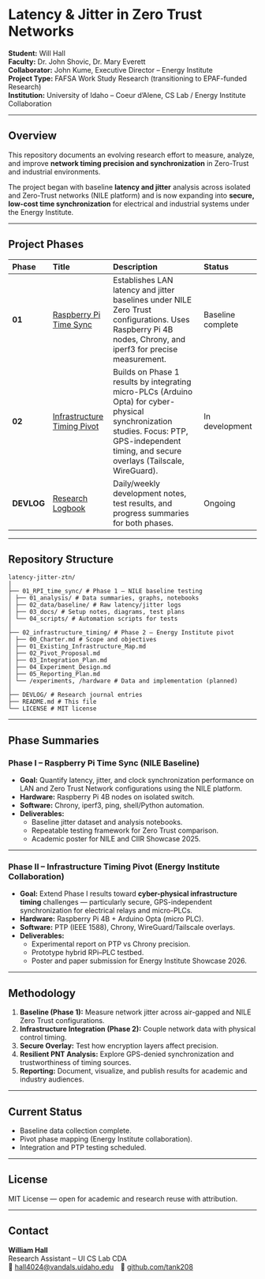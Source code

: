 # Latency & Jitter in Zero Trust Networks

**Student:** Will Hall  
**Faculty:** Dr. John Shovic, Dr. Mary Everett  
**Collaborator:** John Kume, Executive Director – Energy Institute  
**Project Type:** FAFSA Work Study Research (transitioning to EPAF-funded Research)  
**Institution:** University of Idaho – Coeur d’Alene, CS Lab / Energy Institute Collaboration  

---

## Overview
This repository documents an evolving research effort to measure, analyze, and improve **network timing precision and synchronization** in Zero-Trust and industrial environments.  

The project began with baseline **latency and jitter** analysis across isolated and Zero-Trust networks (NILE platform) and is now expanding into **secure, low-cost time synchronization** for electrical and industrial systems under the Energy Institute.

---

## Project Phases

| Phase | Title | Description | Status |
|:------|:-------|:-------------|:--------|
| **01** | [Raspberry Pi Time Sync](./01_RPI_time_sync) | Establishes LAN latency and jitter baselines under NILE Zero Trust configurations. Uses Raspberry Pi 4B nodes, Chrony, and iperf3 for precise measurement. | Baseline complete |
| **02** | [Infrastructure Timing Pivot](./02_infrastructure_timing) | Builds on Phase 1 results by integrating micro-PLCs (Arduino Opta) for cyber-physical synchronization studies. Focus: PTP, GPS-independent timing, and secure overlays (Tailscale, WireGuard). | In development |
| **DEVLOG** | [Research Logbook](./DEVLOG) | Daily/weekly development notes, test results, and progress summaries for both phases. | Ongoing |

---

## Repository Structure
```
latency-jitter-ztn/
│
├── 01_RPI_time_sync/ # Phase 1 – NILE baseline testing
│ ├── 01_analysis/ # Data summaries, graphs, notebooks
│ ├── 02_data/baseline/ # Raw latency/jitter logs
│ ├── 03_docs/ # Setup notes, diagrams, test plans
│ └── 04_scripts/ # Automation scripts for tests
│
├── 02_infrastructure_timing/ # Phase 2 – Energy Institute pivot
│ ├── 00_Charter.md # Scope and objectives
│ ├── 01_Existing_Infrastructure_Map.md
│ ├── 02_Pivot_Proposal.md
│ ├── 03_Integration_Plan.md
│ ├── 04_Experiment_Design.md
│ ├── 05_Reporting_Plan.md
│ └── /experiments, /hardware # Data and implementation (planned)
│
├── DEVLOG/ # Research journal entries
├── README.md # This file
└── LICENSE # MIT license
```

---

## Phase Summaries

### **Phase I – Raspberry Pi Time Sync (NILE Baseline)**
- **Goal:** Quantify latency, jitter, and clock synchronization performance on LAN and Zero Trust Network configurations using the NILE platform.  
- **Hardware:** Raspberry Pi 4B nodes on isolated switch.  
- **Software:** Chrony, iperf3, ping, shell/Python automation.  
- **Deliverables:**
  - Baseline jitter dataset and analysis notebooks.  
  - Repeatable testing framework for Zero Trust comparison.  
  - Academic poster for NILE and CIIR Showcase 2025.  

---

### **Phase II – Infrastructure Timing Pivot (Energy Institute Collaboration)**
- **Goal:** Extend Phase I results toward **cyber-physical infrastructure timing** challenges — particularly secure, GPS-independent synchronization for electrical relays and micro-PLCs.  
- **Hardware:** Raspberry Pi 4B + Arduino Opta (micro PLC).  
- **Software:** PTP (IEEE 1588), Chrony, WireGuard/Tailscale overlays.  
- **Deliverables:**
  - Experimental report on PTP vs Chrony precision.  
  - Prototype hybrid RPi–PLC testbed.  
  - Poster and paper submission for Energy Institute Showcase 2026.  

---

## Methodology

1. **Baseline (Phase 1):** Measure network jitter across air-gapped and NILE Zero Trust configurations.  
2. **Infrastructure Integration (Phase 2):** Couple network data with physical control timing.  
3. **Secure Overlay:** Test how encryption layers affect precision.  
4. **Resilient PNT Analysis:** Explore GPS-denied synchronization and trustworthiness of timing sources.  
5. **Reporting:** Document, visualize, and publish results for academic and industry audiences.  

---

## Current Status
- Baseline data collection complete.  
- Pivot phase mapping (Energy Institute collaboration).  
- Integration and PTP testing scheduled.  

---

## License
MIT License — open for academic and research reuse with attribution.  

---

## Contact
**William Hall**  
Research Assistant – UI CS Lab CDA  
📧 hall4024@vandals.uidaho.edu 🔗 [github.com/tank208](https://github.com/tank208)
